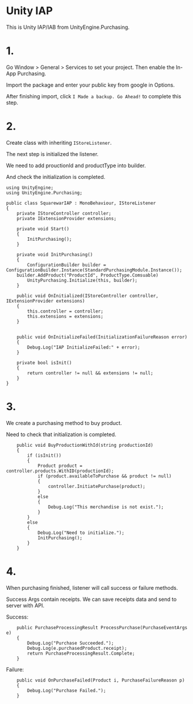 # Unity IAP

This is Unity IAP/IAB from UnityEngine.Purchasing.

# 1.

Go Window > General > Services  to set your project. Then enable the In-App Purchasing.

Import the package and enter your public key from google in Options.

After finishing import, click `I Made a backup. Go Ahead!` to complete this step.

# 2.

Create class with inheriting `IStoreListener`.

The next step is initialized the listener.

We need to add prouctionId and productType into builder.

And check the initialization is completed.

```
using UnityEngine;
using UnityEngine.Purchasing;

public class SquarewarIAP : MonoBehaviour, IStoreListener
{
	private IStoreController controller;
	private IExtensionProvider extensions;

	private void Start()
	{
		InitPurchasing();
	}

	private void InitPurchasing()
	{
		ConfigurationBuilder builder = ConfigurationBuilder.Instance(StandardPurchasingModule.Instance());
	builder.AddProduct("ProductId", ProductType.Comsuable)
		UnityPurchasing.Initialize(this, builder);
	}

	public void OnInitialized(IStoreController controller, IExtensionProvider extensions)
	{
		this.controller = controller;
		this.extensions = extensions;
	}


	public void OnInitializeFailed(InitializationFailureReason error)
	{
		Debug.Log("IAP InitializeFailed:" + error);
	}
	
	private bool isInit()
	{
		return controller != null && extensions != null;
	}
}
```

# 3.

We create a purchasing method to buy product.

Need to check that initialization is completed.

```
	public void BuyProductionWithId(string productionId)
	{
		if (isInit())
		{
			Product product = controller.products.WithID(productionId);
			if (product.availableToPurchase && product != null)
			{
				controller.InitiatePurchase(product);
			}
			else
			{
				Debug.Log("This merchandise is not exist.");
			}
		}
		else
		{
			Debug.Log("Need to initialize.");
			InitPurchasing();
		}
	}
```

# 4.

When purchasing finished, listener will call success or failure methods.

Success Args contain receipts. We can save receipts data and send to server with API.

Success:
```
	public PurchaseProcessingResult ProcessPurchase(PurchaseEventArgs e)
	{
		Debug.Log("Purchase Succeeded.");
		Debug.Log(e.purchasedProduct.receipt);
		return PurchaseProcessingResult.Complete;
	}
```

Failure:
```
	public void OnPurchaseFailed(Product i, PurchaseFailureReason p)
	{
		Debug.Log("Purchase Failed.");
	}
```
